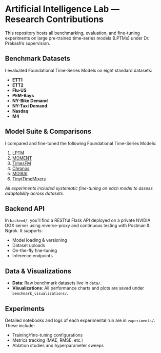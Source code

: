 # Artificial Intelligence Lab — Research Contributions

This repository hosts all benchmarking, evaluation, and fine-tuning experiments on large pre-trained time-series models (LPTMs) under Dr. Prakash’s supervision.

## Benchmark Datasets
I evaluated Foundational Time-Series Models on eight standard datasets:
- **ETT1**  
- **ETT2**  
- **Flu-US**  
- **PEM-Bays**  
- **NY-Bike Demand**  
- **NY-Taxi Demand**  
- **Nasdaq**  
- **M4**  

## Model Suite & Comparisons
I compared and fine-tuned the following Foundational Time-Series Models:
1. [LPTM](https://arxiv.org/abs/2311.11413)  
2. [MOMENT](https://arxiv.org/abs/2402.03885)  
3. [TimesFM](https://arxiv.org/html/2310.10688v2)  
4. [Chronos](https://arxiv.org/abs/2403.07815)  
5. [MOIRAI](https://arxiv.org/abs/2402.02592)  
6. [TinytTimeMixers](https://arxiv.org/abs/2401.03955)  

_All experiments included systematic fine-tuning on each model to assess adaptability across datasets._

## Backend API
In `backend/`, you’ll find a RESTful Flask API deployed on a private NVIDIA DGX server using reverse-proxy and continuous testing with Postman & Ngrok. It supports:
- Model loading & versioning  
- Dataset uploads  
- On-the-fly fine-tuning  
- Inference endpoints  

## Data & Visualizations
- **Data**: Raw benchmark datasets live in `data/`.  
- **Visualizations**: All performance charts and plots are saved under `benchmark_visualizations/`.  

## Experiments
Detailed notebooks and logs of each experimental run are in `experiments/`. These include:
- Training/fine-tuning configurations  
- Metrics tracking (MAE, RMSE, etc.)  
- Ablation studies and hyperparameter sweeps  
